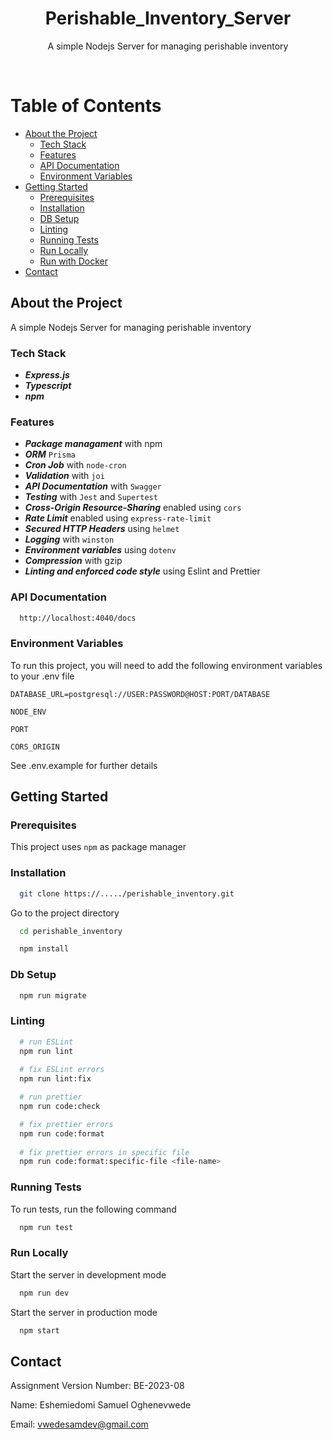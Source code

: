 
<div align="center">

  <h1>Perishable_Inventory_Server</h1>
  
  <p>
    A simple Nodejs Server for managing perishable inventory
  </p>
  
</div>

<br />

<!-- Table of Contents -->
# Table of Contents

- [About the Project](#about-the-project)
  * [Tech Stack](#tech-stack)
  * [Features](#features)
  * [API Documentation](#api-documentation)
  * [Environment Variables](#environment-variables)
- [Getting Started](#getting-started)
  * [Prerequisites](#prerequisites)
  * [Installation](#installation)
  * [DB Setup](#db-setup)
  * [Linting](#linting)
  * [Running Tests](#running-tests)
  * [Run Locally](#run-locally)
  * [Run with Docker](#run-with-docker)
- [Contact](#contact)
  

<!-- About the Project -->
## About the Project
A simple Nodejs Server for managing perishable inventory

<!-- TechStack -->
### Tech Stack

- ***Express.js***
- ***Typescript***
- ***npm***


<!-- Features -->
### Features

- ***Package managament*** with npm
- ***ORM*** `Prisma`
- ***Cron Job*** with `node-cron`
- ***Validation*** with `joi`
- ***API Documentation*** with `Swagger`
- ***Testing*** with `Jest` and `Supertest`
- ***Cross-Origin Resource-Sharing*** enabled using `cors`
- ***Rate Limit*** enabled using `express-rate-limit`
- ***Secured HTTP Headers*** using `helmet`
- ***Logging*** with `winston`
- ***Environment variables*** using `dotenv`
- ***Compression*** with gzip
- ***Linting and enforced code style*** using Eslint and Prettier

<!-- API Documentation -->
### API Documentation

```bash
  http://localhost:4040/docs
```

<!-- Env Variables -->
### Environment Variables

To run this project, you will need to add the following environment variables to your .env file

`DATABASE_URL=postgresql://USER:PASSWORD@HOST:PORT/DATABASE`

`NODE_ENV`

`PORT`

`CORS_ORIGIN`

See .env.example for further details

<!-- Getting Started -->
## Getting Started

<!-- Prerequisites -->
### Prerequisites

This project uses `npm` as package manager

<!-- Installation -->
### Installation

```bash
  git clone https://...../perishable_inventory.git
```

Go to the project directory

```bash
  cd perishable_inventory
```

```bash
  npm install
```

<!-- DB setup -->
### Db Setup

```bash
  npm run migrate
```

### Linting

```bash
  # run ESLint
  npm run lint
  
  # fix ESLint errors
  npm run lint:fix

  # run prettier
  npm run code:check

  # fix prettier errors
  npm run code:format
  
  # fix prettier errors in specific file
  npm run code:format:specific-file <file-name>
```
   
<!-- Running Tests -->
### Running Tests

To run tests, run the following command

```bash
  npm run test
```

<!-- Run Locally -->
### Run Locally

Start the server in development mode

```bash
  npm run dev
```

Start the server in production mode

```bash
  npm start
```

<!-- Contact -->
## Contact

Assignment Version Number: BE-2023-08

Name: Eshemiedomi Samuel Oghenevwede

Email: vwedesamdev@gmail.com


